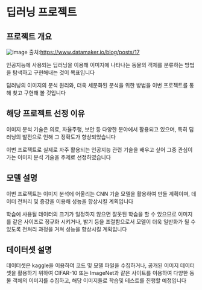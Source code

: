 # 딥러닝 프로젝트


## 프로젝트 개요
![image](https://github.com/user-attachments/assets/7ca044e3-d9f7-4834-8398-d28a361ebe1d) 출처:https://www.datamaker.io/blog/posts/17

인공지능에 사용되는 딥러닝을 이용해 이미지에 나타나는 동물의 객체를 분류하는 방법을 탐색하고 구현해내는 것이 목표입니다

딥러닝의 이미지의 분석 원리와, 더욱 세분화된 분석을 위한 방법을 이번 프로젝트를 통해 찾고 구현해 볼 것입니다



## 해당 프로젝트 선정 이유

이미지 분석 기술은 의료, 자율주행, 보안 등 다양한 분야에서 활용되고 있으며, 특히 딥러닝의 발전으로 인해 그 정확도가 향상되었습니다

이번 프로젝트로 실제로 자주 활용되는 인공지능 관련 기술을 배우고 싶어 그중 관심이 가는 이미지 분석 기술을 주제로 선정하였습니다



## 모델 설명

이번 프로젝트는 이미지 분석에 어울리는 CNN 기술 모델을 활용하여 만들 계획이며, 데이터 전처리 및 증강을 이용해 성능을 향상시킬 계획입니다

학습에 사용될 데이터의 크기가 일정하지 않으면 잘못된 학습을 할 수 있으므로 이미지를 같은 사이즈로 정규화 시키거나, 밝기 등을 조절함으로서 모델이 더욱 일반화가 될 수 있도록 전처리 과정을 거쳐 성능을 향상시킬 계획입니다



## 데이터셋 설명

데이터셋은 kaggle을 이용하여 코드 및 모델 파일을 수집하거나, 공개된 이미지 데이터셋을 활용하기 위하여 CIFAR-10 또는 ImageNet과 같은 사이트를 이용하여 다양한 동물 객체의 이미지를 수집하고, 해당 이미지들로 학습및 테스트를 진행할 예정입니다
